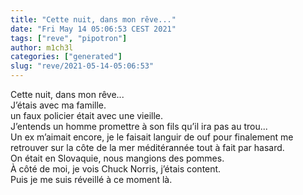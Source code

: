 ```yaml
---
title: "Cette nuit, dans mon rêve..."
date: "Fri May 14 05:06:53 CEST 2021"
tags: ["reve", "pipotron"]
author: m1ch3l
categories: ["generated"]
slug: "reve/2021-05-14-05:06:53"
---
```


Cette nuit, dans mon rêve...<br>
J’étais avec ma famille.<br>
un faux policier était avec une vieille.<br>
J’entends un homme promettre à son fils qu’il ira pas au trou...<br>
Un ex m’aimait encore, je le faisait languir de ouf pour finalement me retrouver sur la côte de la mer méditérannée tout à fait par hasard.<br>
On était en Slovaquie, nous mangions des pommes.<br>
À côté de moi, je vois Chuck Norris, j’étais content.<br>
Puis je me suis réveillé à ce moment là.<br>
